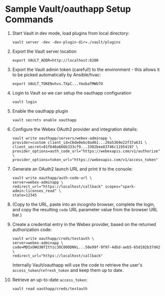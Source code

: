 # Sample Vault/oauthapp Setup Commands

1. Start Vault in dev mode, load plugins from local directory:

   ```
   vault server -dev -dev-plugin-dir=./vault/plugins
   ```    
1. Export the Vault server location

   ```
   export VAULT_ADDR=http://localhost:8200
   ```

1. Export the Vault admin token (careful!) to the environment - this allows it to be picked automatically by Ansible/hvac:

   ```
   export VAULT_TOKEN=hvs.TXpC...YmxbaTMWU7O
   ```

1. Login to Vault so we can setup the oauthapp configuration

   ```
   vault login
   ```

1. Enable the oauthapp plugin

   ```
   vault secrets enable oauthapp
   ```

1. Configure the Webex OAuth2 provider and integration details:

   ```
   vault write oauthapp/servers/webex-adminapp \
   provider=custom client_id=C6de0ebc0ad61...29a5369e22f37a631 \
   client_secret=81f640a666b333cf9...3302bee83746c11954197 \
   provider_options=auth_code_url="https://webexapis.com/v1/authorize" \
   provider_options=token_url="https://webexapis.com/v1/access_token"
   ```

1. Generate an OAuth2 launch URL and print it to the console:

   ```
   vault write oauthapp/auth-code-url \
   server=webex-adminapp \
   redirect_url="https://localhost/callback" scopes="spark-admin:licenses_read" \
   state=12345
   ```

1. (Copy to the URL, paste into an incognito browser, complete the login, and copy the resulting `code` URL parameter value from the browser URL bar.)

1. Create a credential entry in the Webex provider, based on the returned authorization code:

   ```
   vault write oauthapp/creds/testauth \
   server=webex-adminapp \
   code=MDIxOWU3NTItYzc3OC00ODNkL...58e99f-9f97-4dbd-aeb5-65d102b37d42 \
   redirect_url="https://localhost/callback"
   ```

   Internally Vault/oauthapp will use the code to retrieve the user's `access_token`/`refresh_token` and keep them up to date.

1. Retrieve an up-to-date `access_token`:

   ```
   vault read oauthapp/creds/testauth
   ```